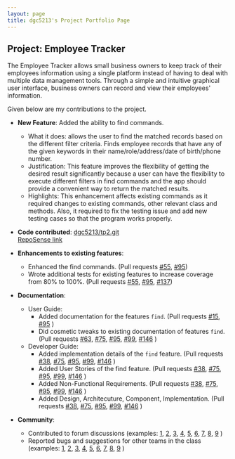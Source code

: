```yaml
---
layout: page
title: dgc5213's Project Portfolio Page
---
```


## Project: Employee Tracker

The Employee Tracker allows small business owners to keep track of their employees information using a single platform instead of having to deal with multiple data management tools.
Through a simple and intuitive graphical user interface, business owners can record and view their employees' information.


Given below are my contributions to the project.

* **New Feature**: Added the ability to find commands.
  * What it does: allows the user to find the matched records based on the different filter criteria. Finds employee records that have any of the given keywords in their name/role/address/date of birth/phone number.
  * Justification: This feature improves the flexibility of getting the desired result significantly because a user can have the flexibility to execute different filters in find commands and the app should provide a convenient way to return the matched results.
  * Highlights: This enhancement affects existing commands as it required changes to existing commands, other relevant class and methods. Also, it required to fix the testing issue and add new testing cases so that the program works properly.


* **Code contributed**: 
  [dgc5213/tp2.git](https://github.com/dgc5213/tp2)  
  [RepoSense link](https://nus-tic4002-ay2021s2.github.io/tp-dashboard/#breakdown=true&search=dgc5213)


* **Enhancements to existing features**:
  * Enhanced the find commands. (Pull requests [\#55](https://github.com/AY2021S2-TIC4002-F18-2/tp2/pull/55), [\#95](https://github.com/AY2021S2-TIC4002-F18-2/tp2/pull/95))
  * Wrote additional tests for existing features to increase coverage from 80% to 100%. (Pull requests [\#55](https://github.com/AY2021S2-TIC4002-F18-2/tp2/pull/55), [\#95](https://github.com/AY2021S2-TIC4002-F18-2/tp2/pull/95), [\#137](https://github.com/AY2021S2-TIC4002-F18-2/tp2/pull/137))

* **Documentation**:
  * User Guide:
    * Added documentation for the features `find`. (Pull requests [\#15](https://github.com/AY2021S2-TIC4002-F18-2/tp2/pull/15), [\#95](https://github.com/AY2021S2-TIC4002-F18-2/tp2/pull/95) )
    * Did cosmetic tweaks to existing documentation of features `find`.(Pull requests [\#63](https://github.com/AY2021S2-TIC4002-F18-2/tp2/pull/63), [\#75](https://github.com/AY2021S2-TIC4002-F18-2/tp2/pull/75), [\#95](https://github.com/AY2021S2-TIC4002-F18-2/tp2/pull/95), [\#99](https://github.com/AY2021S2-TIC4002-F18-2/tp2/pull/99), [\#146](https://github.com/AY2021S2-TIC4002-F18-2/tp2/pull/146) )
  * Developer Guide:
    * Added implementation details of the `find` feature. (Pull requests [\#38](https://github.com/AY2021S2-TIC4002-F18-2/tp2/pull/38), [\#75](https://github.com/AY2021S2-TIC4002-F18-2/tp2/pull/75), [\#95](https://github.com/AY2021S2-TIC4002-F18-2/tp2/pull/95), [\#99](https://github.com/AY2021S2-TIC4002-F18-2/tp2/pull/99), [\#146](https://github.com/AY2021S2-TIC4002-F18-2/tp2/pull/146) )
    * Added User Stories of the find feature. (Pull requests [\#38](https://github.com/AY2021S2-TIC4002-F18-2/tp2/pull/38), [\#75](https://github.com/AY2021S2-TIC4002-F18-2/tp2/pull/75), [\#95](https://github.com/AY2021S2-TIC4002-F18-2/tp2/pull/95), [\#99](https://github.com/AY2021S2-TIC4002-F18-2/tp2/pull/99), [\#146](https://github.com/AY2021S2-TIC4002-F18-2/tp2/pull/146) )
    * Added Non-Functional Requirements. (Pull requests [\#38](https://github.com/AY2021S2-TIC4002-F18-2/tp2/pull/38), [\#75](https://github.com/AY2021S2-TIC4002-F18-2/tp2/pull/75), [\#95](https://github.com/AY2021S2-TIC4002-F18-2/tp2/pull/95), [\#99](https://github.com/AY2021S2-TIC4002-F18-2/tp2/pull/99), [\#146](https://github.com/AY2021S2-TIC4002-F18-2/tp2/pull/146) )
    * Added Design, Architecuture, Component, Implementation. (Pull requests [\#38](https://github.com/AY2021S2-TIC4002-F18-2/tp2/pull/38), [\#75](https://github.com/AY2021S2-TIC4002-F18-2/tp2/pull/75), [\#95](https://github.com/AY2021S2-TIC4002-F18-2/tp2/pull/95), [\#99](https://github.com/AY2021S2-TIC4002-F18-2/tp2/pull/99), [\#146](https://github.com/AY2021S2-TIC4002-F18-2/tp2/pull/146) )

* **Community**:
  * Contributed to forum discussions (examples: [1](https://github.com/dgc5213/ped/issues/10), [2](https://github.com/dgc5213/ped/issues/9), [3](https://github.com/dgc5213/ped/issues/8), [4](https://github.com/dgc5213/ped/issues/7), [5](https://github.com/dgc5213/ped/issues/6), [6](https://github.com/dgc5213/ped/issues/5), [7](https://github.com/dgc5213/ped/issues/4), [8](https://github.com/dgc5213/ped/issues/3), [9](https://github.com/dgc5213/ped/issues/2) )
  * Reported bugs and suggestions for other teams in the class (examples: [1](https://github.com/dgc5213/ped/issues/10), [2](https://github.com/dgc5213/ped/issues/9), [3](https://github.com/dgc5213/ped/issues/8), [4](https://github.com/dgc5213/ped/issues/7), [5](https://github.com/dgc5213/ped/issues/6), [6](https://github.com/dgc5213/ped/issues/5), [7](https://github.com/dgc5213/ped/issues/4), [8](https://github.com/dgc5213/ped/issues/3), [9](https://github.com/dgc5213/ped/issues/2) )
